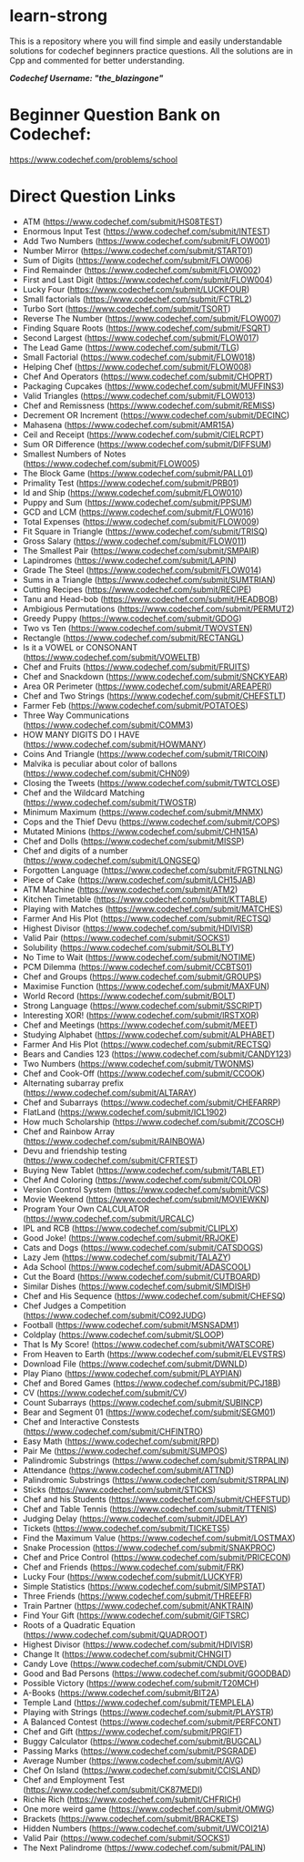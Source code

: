 # learn-strong
This is a repository where you will find simple and easily understandable solutions for codechef beginners practice questions. 
All the solutions are in Cpp and commented for better understanding. 

***Codechef Username: "the_blazingone"***

# Beginner Question Bank on Codechef: 
https://www.codechef.com/problems/school

# Direct Question Links
* ATM (https://www.codechef.com/submit/HS08TEST)
* Enormous Input Test (https://www.codechef.com/submit/INTEST)
* Add Two Numbers (https://www.codechef.com/submit/FLOW001)
* Number Mirror (https://www.codechef.com/submit/START01)
* Sum of Digits (https://www.codechef.com/submit/FLOW006)
* Find Remainder (https://www.codechef.com/submit/FLOW002)
* First and Last Digit (https://www.codechef.com/submit/FLOW004)
* Lucky Four (https://www.codechef.com/submit/LUCKFOUR)
* Small factorials (https://www.codechef.com/submit/FCTRL2)
* Turbo Sort (https://www.codechef.com/submit/TSORT)
* Reverse The Number (https://www.codechef.com/submit/FLOW007)
* Finding Square Roots (https://www.codechef.com/submit/FSQRT)
* Second Largest (https://www.codechef.com/submit/FLOW017)
* The Lead Game (https://www.codechef.com/submit/TLG)
* Small Factorial (https://www.codechef.com/submit/FLOW018)
* Helping Chef (https://www.codechef.com/submit/FLOW008)
* Chef And Operators (https://www.codechef.com/submit/CHOPRT)
* Packaging Cupcakes (https://www.codechef.com/submit/MUFFINS3)
* Valid Triangles (https://www.codechef.com/submit/FLOW013)
* Chef and Remissness (https://www.codechef.com/submit/REMISS)
* Decrement OR Increment (https://www.codechef.com/submit/DECINC)
* Mahasena (https://www.codechef.com/submit/AMR15A)
* Ceil and Receipt (https://www.codechef.com/submit/CIELRCPT)
* Sum OR Difference (https://www.codechef.com/submit/DIFFSUM)
* Smallest Numbers of Notes (https://www.codechef.com/submit/FLOW005)
* The Block Game (https://www.codechef.com/submit/PALL01)
* Primality Test (https://www.codechef.com/submit/PRB01)
* Id and Ship (https://www.codechef.com/submit/FLOW010)
* Puppy and Sum (https://www.codechef.com/submit/PPSUM)
* GCD and LCM (https://www.codechef.com/submit/FLOW016)
* Total Expenses (https://www.codechef.com/submit/FLOW009)
* Fit Square in Triangle (https://www.codechef.com/submit/TRISQ)
* Gross Salary (https://www.codechef.com/submit/FLOW011)
* The Smallest Pair (https://www.codechef.com/submit/SMPAIR)
* Lapindromes (https://www.codechef.com/submit/LAPIN)
* Grade The Steel (https://www.codechef.com/submit/FLOW014)
* Sums in a Triangle (https://www.codechef.com/submit/SUMTRIAN)
* Cutting Recipes (https://www.codechef.com/submit/RECIPE)
* Tanu and Head-bob (https://www.codechef.com/submit/HEADBOB)
* Ambigious Permutations (https://www.codechef.com/submit/PERMUT2)
* Greedy Puppy (https://www.codechef.com/submit/GDOG)
* Two vs Ten (https://www.codechef.com/submit/TWOVSTEN)
* Rectangle (https://www.codechef.com/submit/RECTANGL)
* Is it a VOWEL or CONSONANT (https://www.codechef.com/submit/VOWELTB)
* Chef and Fruits (https://www.codechef.com/submit/FRUITS)
* Chef and Snackdown (https://www.codechef.com/submit/SNCKYEAR)
* Area OR Perimeter (https://www.codechef.com/submit/AREAPERI)
* Chef and Two Strings (https://www.codechef.com/submit/CHEFSTLT)
* Farmer Feb (https://www.codechef.com/submit/POTATOES)
* Three Way Communications (https://www.codechef.com/submit/COMM3)
* HOW MANY DIGITS DO I HAVE (https://www.codechef.com/submit/HOWMANY)
* Coins And Triangle (https://www.codechef.com/submit/TRICOIN)
* Malvika is peculiar about color of ballons (https://www.codechef.com/submit/CHN09)
* Closing the Tweets (https://www.codechef.com/submit/TWTCLOSE)
* Chef and the Wildcard Matching (https://www.codechef.com/submit/TWOSTR)
* Minimum Maximum (https://www.codechef.com/submit/MNMX)
* Cops and the Thief Devu (https://www.codechef.com/submit/COPS)
* Mutated Minions (https://www.codechef.com/submit/CHN15A)
* Chef and Dolls (https://www.codechef.com/submit/MISSP)
* Chef and digits of a number (https://www.codechef.com/submit/LONGSEQ)
* Forgotten Language (https://www.codechef.com/submit/FRGTNLNG)
* Piece of Cake (https://www.codechef.com/submit/LCH15JAB)
* ATM Machine (https://www.codechef.com/submit/ATM2)
* Kitchen Timetable (https://www.codechef.com/submit/KTTABLE)
* Playing with Matches (https://www.codechef.com/submit/MATCHES)
* Farmer And His Plot (https://www.codechef.com/submit/RECTSQ)
* Highest Divisor (https://www.codechef.com/submit/HDIVISR)
* Valid Pair (https://www.codechef.com/submit/SOCKS1)
* Solubility (https://www.codechef.com/submit/SOLBLTY)
* No Time to Wait (https://www.codechef.com/submit/NOTIME)
* PCM Dilemma (https://www.codechef.com/submit/CCBTS01)
* Chef and Groups (https://www.codechef.com/submit/GROUPS)
* Maximise Function (https://www.codechef.com/submit/MAXFUN)
* World Record (https://www.codechef.com/submit/BOLT)
* Strong Language (https://www.codechef.com/submit/SSCRIPT)
* Interesting XOR! (https://www.codechef.com/submit/IRSTXOR)
* Chef and Meetings (https://www.codechef.com/submit/MEET)
* Studying Alphabet (https://www.codechef.com/submit/ALPHABET)
* Farmer And His Plot (https://www.codechef.com/submit/RECTSQ)
* Bears and Candies 123 (https://www.codechef.com/submit/CANDY123)
* Two Numbers (https://www.codechef.com/submit/TWONMS)
* Chef and Cook-Off (https://www.codechef.com/submit/CCOOK)
* Alternating subarray prefix (https://www.codechef.com/submit/ALTARAY)
* Chef and Subarrays (https://www.codechef.com/submit/CHEFARRP)
* FlatLand (https://www.codechef.com/submit/ICL1902)
* How much Scholarship (https://www.codechef.com/submit/ZCOSCH)
* Chef and Rainbow Array (https://www.codechef.com/submit/RAINBOWA)
* Devu and friendship testing (https://www.codechef.com/submit/CFRTEST)
* Buying New Tablet (https://www.codechef.com/submit/TABLET)
* Chef And Coloring (https://www.codechef.com/submit/COLOR)
* Version Control System (https://www.codechef.com/submit/VCS)
* Movie Weekend (https://www.codechef.com/submit/MOVIEWKN)
* Program Your Own CALCULATOR (https://www.codechef.com/submit/URCALC)
* IPL and RCB (https://www.codechef.com/submit/CLIPLX)
* Good Joke! (https://www.codechef.com/submit/RRJOKE)
* Cats and Dogs (https://www.codechef.com/submit/CATSDOGS)
* Lazy Jem (https://www.codechef.com/submit/TALAZY)
* Ada School (https://www.codechef.com/submit/ADASCOOL)
* Cut the Board (https://www.codechef.com/submit/CUTBOARD)
* Similar Dishes (https://www.codechef.com/submit/SIMDISH)
* Chef and His Sequence (https://www.codechef.com/submit/CHEFSQ)
* Chef Judges a Competition (https://www.codechef.com/submit/CO92JUDG)
* Football (https://www.codechef.com/submit/MSNSADM1)
* Coldplay (https://www.codechef.com/submit/SLOOP)
* That Is My Score! (https://www.codechef.com/submit/WATSCORE)
* From Heaven to Earth (https://www.codechef.com/submit/ELEVSTRS)
* Download File (https://www.codechef.com/submit/DWNLD)
* Play Piano (https://www.codechef.com/submit/PLAYPIAN)
* Chef and Bored Games (https://www.codechef.com/submit/PCJ18B)
* CV (https://www.codechef.com/submit/CV)
* Count Subarrays (https://www.codechef.com/submit/SUBINCP)
* Bear and Segment 01 (https://www.codechef.com/submit/SEGM01)
* Chef and Interactive Constests (https://www.codechef.com/submit/CHFINTRO)
* Easy Math (https://www.codechef.com/submit/RPD)
* Pair Me (https://www.codechef.com/submit/SUMPOS)
* Palindromic Substrings (https://www.codechef.com/submit/STRPALIN)
* Attendance (https://www.codechef.com/submit/ATTND)
* Palindromic Substrings (https://www.codechef.com/submit/STRPALIN)
* Sticks (https://www.codechef.com/submit/STICKS)
* Chef and his Students (https://www.codechef.com/submit/CHEFSTUD)
* Chef and Table Tennis (https://www.codechef.com/submit/TTENIS)
* Judging Delay (https://www.codechef.com/submit/JDELAY)
* Tickets (https://www.codechef.com/submit/TICKETS5)
* Find the Maximum Value (https://www.codechef.com/submit/LOSTMAX)
* Snake Procession (https://www.codechef.com/submit/SNAKPROC)
* Chef and Price Control (https://www.codechef.com/submit/PRICECON)
* Chef and Friends (https://www.codechef.com/submit/FRK)
* Lucky Four (https://www.codechef.com/submit/LUCKYFR)
* Simple Statistics (https://www.codechef.com/submit/SIMPSTAT)
* Three Friends (https://www.codechef.com/submit/THREEFR)
* Train Partner (https://www.codechef.com/submit/ANKTRAIN)
* Find Your Gift (https://www.codechef.com/submit/GIFTSRC)
* Roots of a Quadratic Equation (https://www.codechef.com/submit/QUADROOT)
* Highest Divisor (https://www.codechef.com/submit/HDIVISR)
* Change It (https://www.codechef.com/submit/CHNGIT)
* Candy Love (https://www.codechef.com/submit/CNDLOVE)
* Good and Bad Persons (https://www.codechef.com/submit/GOODBAD)
* Possible Victory (https://www.codechef.com/submit/T20MCH)
* A-Books (https://www.codechef.com/submit/BIT2A)
* Temple Land (https://www.codechef.com/submit/TEMPLELA)
* Playing with Strings (https://www.codechef.com/submit/PLAYSTR)
* A Balanced Contest (https://www.codechef.com/submit/PERFCONT)
* Chef and Gift (https://www.codechef.com/submit/PRGIFT)
* Buggy Calculator (https://www.codechef.com/submit/BUGCAL)
* Passing Marks (https://www.codechef.com/submit/PSGRADE)
* Average Number (https://www.codechef.com/submit/AVG)
* Chef On Island (https://www.codechef.com/submit/CCISLAND)
* Chef and Employment Test (https://www.codechef.com/submit/CK87MEDI)
* Richie Rich (https://www.codechef.com/submit/CHFRICH)
* One more weird game (https://www.codechef.com/submit/OMWG)
* Brackets (https://www.codechef.com/submit/BRACKETS)
* Hidden Numbers (https://www.codechef.com/submit/UWCOI21A)
* Valid Pair (https://www.codechef.com/submit/SOCKS1)
* The Next Palindrome (https://www.codechef.com/submit/PALIN)

